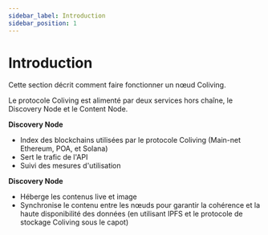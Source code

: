 ```yaml
---
sidebar_label: Introduction
sidebar_position: 1
---
```


# Introduction

Cette section décrit comment faire fonctionner un nœud Coliving.

Le protocole Coliving est alimenté par deux services hors chaîne, le Discovery Node et le Content Node.

**Discovery Node**

* Index des blockchains utilisées par le protocole Coliving \(Main-net Ethereum, POA, et Solana\)
* Sert le trafic de l'API
* Suivi des mesures d'utilisation

**Discovery Node**

* Héberge les contenus live et image
* Synchronise le contenu entre les nœuds pour garantir la cohérence et la haute disponibilité des données (en utilisant IPFS et le protocole de stockage Coliving sous le capot)
